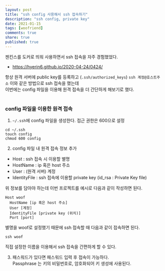 ```yaml
---
layout: post
title: "ssh config 사용해서 ssh 접속하기"  
description: "ssh config, private key"
date: 2021-01-15
tags: [woofriend]
comments: true
share: true
published: true 
---
```


젠킨스를 도커로 띄워 사용하면서 ssh 접속을 자주 경험했었다.     
* <https://hyerin6.github.io/2020-04-24/0424/>      

항상 원격 서버에 public key를 등록하고 (`.ssh/authorized_keys`)
`ssh 계정@호스트주소` 이와 같은 방법으로 ssh 접속을 했는데   
이번에는 config 파일을 이용해 원격 접속을 더 간단하게 해보기로 했다.   
<br />            

### config 파일을 이용한 원격 접속      

1. `~/.ssh`에 config 파일을 생성한다. 접근 권한은 600으로 설정           

```
cd ~/.ssh 
touch config 
chmod 600 config
```  


2. config 파일 내 원격 접속 정보 추가           
* Host : ssh 접속 시 이용할 별명       
* HostName : ip 혹은 host 주소      
* User : (원격 서버) 계정       
* IdentityFile : ssh 접속에 이용할 private key (id_rsa : Private Key file)      

위 정보를 담아야 하는데 이번 프로젝트를 예시로 다음과 같이 작성하면 된다.         
```  
Host woof
  HostName [ip 혹은 host 주소]
  User [계정]
  IdentityFile [private key (위치)]
  Port [port]
```  

별명을 woof로 설정했기 때문에 ssh 접속할 때 다음과 같이 접속하면 된다.     
```
ssh woof
```

직접 설정한 이름을 이용해서 ssh 접속을 간편하게 할 수 있다.      

 
3. 패스워드가 있다면 패스워드 입력 후 접속이 가능하다.                          
Passphrase 는 키의 비밀번호로, 암호화되어 키 생성에 사용된다.             
    